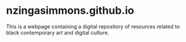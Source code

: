 # nzingasimmons.github.io
This is a webpage containing a digital repository of resources related to black contemporary art and digital culture. 
